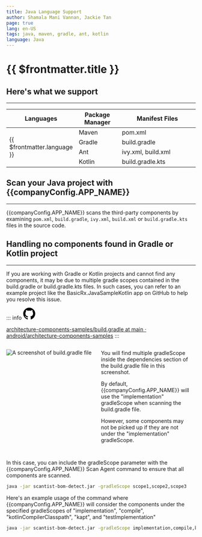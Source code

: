 ```yaml
---
title: Java Language Support
author: Shamala Mani Vannan, Jackie Tan
page: true
lang: en-US
tags: java, maven, gradle, ant, kotlin
language: Java
---
```


<script setup>
import LanguageHeader from './components/LanguageHeader.vue'
import { companyConfig } from '../../../config/companyConfig.js'
</script>

<ClientOnly>

# {{ $frontmatter.title }}

<LanguageHeader :language="$frontmatter.language"/>

## Here's what we support

<hr class="thick" />

<table>
    <thead>
        <th>Languages</th>
        <th>Package Manager</th>
        <th>Manifest Files</th>
    </thead>
    <tbody>
        <tr>
            <td rowspan="4">{{ $frontmatter.language }}</td>
            <td width="33.33%">Maven</td>
            <td width="100%">pom.xml </td>
        </tr>
        <tr>
            <td>Gradle</td>
            <td>build.gradle</td>
        </tr>
        <tr>
            <td>Ant</td>
            <td>ivy.xml, build.xml</td>
        </tr>
        <tr>
            <td>Kotlin</td>
            <td>build.gradle.kts</td>
        </tr>
    </tbody>
</table>

## Scan your Java project with {{companyConfig.APP_NAME}}

<hr class="thick" />

{{companyConfig.APP_NAME}} scans the third-party components by examining `pom.xml`, `build.gradle`, `ivy.xml`, `build.xml` or `build.gradle.kts` files in the source code.

<!--@include: ../../parts/maximize-results.md-->

## Handling no components found in Gradle or Kotlin project

<hr class="thick" />

If you are working with Gradle or Kotlin projects and cannot find any components, it may be due to multiple gradle scopes contained in the build.gradle or build.gradle.kts files. In such cases, you can refer to an example project like the BasicRx.JavaSampleKotlin app on GitHub to help you resolve this issue.

::: info <svg height="32" aria-hidden="true" viewBox="0 0 16 16" width="32"><path d="M8 0c4.42 0 8 3.58 8 8a8.013 8.013 0 0 1-5.45 7.59c-.4.08-.55-.17-.55-.38 0-.27.01-1.13.01-2.2 0-.75-.25-1.23-.54-1.48 1.78-.2 3.65-.88 3.65-3.95 0-.88-.31-1.59-.82-2.15.08-.2.36-1.02-.08-2.12 0 0-.67-.22-2.2.82-.64-.18-1.32-.27-2-.27-.68 0-1.36.09-2 .27-1.53-1.03-2.2-.82-2.2-.82-.44 1.1-.16 1.92-.08 2.12-.51.56-.82 1.28-.82 2.15 0 3.06 1.86 3.75 3.64 3.95-.23.2-.44.55-.51 1.07-.46.21-1.61.55-2.33-.66-.15-.24-.6-.83-1.23-.82-.67.01-.27.38.01.53.34.19.73.9.82 1.13.16.45.68 1.31 2.69.94 0 .67.01 1.3.01 1.49 0 .21-.15.45-.55.38A7.995 7.995 0 0 1 0 8c0-4.42 3.58-8 8-8Z"></path></svg>

[architecture-components-samples/build.gradle at main · android/architecture-components-samples](https://github.com/android/architecture-components-samples/blob/main/BasicRxJavaSampleKotlin/app/build.gradle)
:::

<div style="display:flex;">
<div style="flex:1;">

![A screenshot of build.gradle file](/images/Language-and-File-Support/Java-Language-Support.webp)

</div>
<div style="flex:1; margin:15px;">
You will find multiple gradleScope inside the dependencies section of the build.gradle file in this screenshot.

By default, {{companyConfig.APP_NAME}} will use the "implementation" gradleScope when scanning the build.gradle file.

However, some components may not be picked up if they are not under the "implementation" gradleScope.

</div>
</div>

In this case, you can include the gradleScope parameter with the {{companyConfig.APP_NAME}} Scan Agent command to ensure that all components are scanned.

```bash
java -jar scantist-bom-detect.jar -gradleScope scope1,scope2,scope3
```

Here's an example usage of the command where {{companyConfig.APP_NAME}} will consider the components under the specified gradleScopes of "implementation", "compile", "kotlinCompilerClasspath", "kapt", and "testImplementation"

```bash
java -jar scantist-bom-detect.jar -gradleScope implementation,compile,kotlinCompilerClasspath,kapt,testImplementation
```

</ClientOnly>
